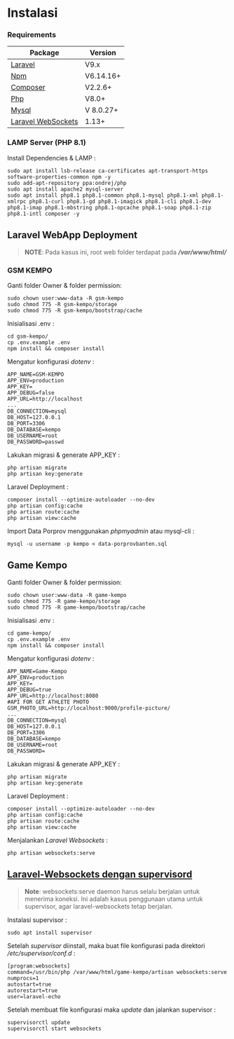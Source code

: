 # Instalasi
### Requirements
Package | Version
--- | ---
[Laravel](https://laravel.com/docs/9.x/deployment#introduction) | V9.x
[Npm](https://nodejs.org/en/)  | V6.14.16+ 
[Composer](https://getcomposer.org/)  | V2.2.6+
[Php](https://www.php.net/)  | V8.0+
[Mysql](https://www.mysql.com/)  |V 8.0.27+
[Laravel WebSockets](https://beyondco.de/docs/laravel-websockets/getting-started/introduction) | 1.13+

### LAMP Server (PHP 8.1)
Install Dependencies & LAMP : 
```
sudo apt install lsb-release ca-certificates apt-transport-https software-properties-common npm -y
sudo add-apt-repository ppa:ondrej/php
sudo apt install apache2 mysql-server
sudo apt install php8.1 php8.1-common php8.1-mysql php8.1-xml php8.1-xmlrpc php8.1-curl php8.1-gd php8.1-imagick php8.1-cli php8.1-dev php8.1-imap php8.1-mbstring php8.1-opcache php8.1-soap php8.1-zip php8.1-intl composer -y
```

## Laravel WebApp Deployment
> **NOTE**: Pada kasus ini, root web folder terdapat pada ***/var/www/html/***
### GSM KEMPO
Ganti folder Owner & folder permission:
```
sudo chown user:www-data -R gsm-kempo
sudo chmod 775 -R gsm-kempo/storage
sudo chmod 775 -R gsm-kempo/bootstrap/cache
```

Inisialisasi .env : 
```
cd gsm-kempo/
cp .env.example .env
npm install && composer install
```

Mengatur konfigurasi *dotenv* :
```
APP_NAME=GSM-KEMPO
APP_ENV=production
APP_KEY=
APP_DEBUG=false
APP_URL=http://localhost
...
DB_CONNECTION=mysql
DB_HOST=127.0.0.1
DB_PORT=3306
DB_DATABASE=kempo
DB_USERNAME=root
DB_PASSWORD=passwd
```

Lakukan migrasi & generate APP_KEY : 
```
php artisan migrate
php artisan key:generate
```

Laravel Deployment : 
```
composer install --optimize-autoloader --no-dev
php artisan config:cache
php artisan route:cache
php artisan view:cache
```

Import Data Porprov menggunakan *phpmyadmin* atau mysql-cli :
```
mysql -u username -p kempo < data-porprovbanten.sql
```

## Game Kempo
Ganti folder Owner & folder permission:
```
sudo chown user:www-data -R game-kempo
sudo chmod 775 -R game-kempo/storage
sudo chmod 775 -R game-kempo/bootstrap/cache
```

Inisialisasi .env : 
```
cd game-kempo/
cp .env.example .env
npm install && composer install
```

Mengatur konfigurasi *dotenv* :
```
APP_NAME=Game-Kempo
APP_ENV=production
APP_KEY=
APP_DEBUG=true
APP_URL=http://localhost:8080
#API FOR GET ATHLETE PHOTO
GSM_PHOTO_URL=http://localhost:9000/profile-picture/
...
DB_CONNECTION=mysql
DB_HOST=127.0.0.1
DB_PORT=3306
DB_DATABASE=kempo
DB_USERNAME=root
DB_PASSWORD=
```

Lakukan migrasi & generate APP_KEY : 
```
php artisan migrate
php artisan key:generate
```

Laravel Deployment : 
```
composer install --optimize-autoloader --no-dev
php artisan config:cache
php artisan route:cache
php artisan view:cache
```

Menjalankan *Laravel Websockets* :
```
php artisan websockets:serve
```

## [Laravel-Websockets dengan supervisord](https://beyondco.de/docs/laravel-websockets/basic-usage/starting#keeping-the-socket-server-running-with-supervisord)
>**Note**: websockets:serve daemon harus selalu berjalan untuk menerima koneksi. Ini adalah kasus penggunaan utama untuk supervisor, agar laravel-websockets tetap berjalan.

Instalasi supervisor : 
```
sudo apt install supervisor
```
Setelah *supervisor* diinstall, maka buat file konfigurasi pada direktori */etc/supervisor/conf.d* :
```
[program:websockets]
command=/usr/bin/php /var/www/html/game-kempo/artisan websockets:serve
numprocs=1
autostart=true
autorestart=true
user=laravel-echo
```

Setelah membuat file konfigurasi maka *update* dan jalankan supervisor : 
```
supervisorctl update
supervisorctl start websockets
```
